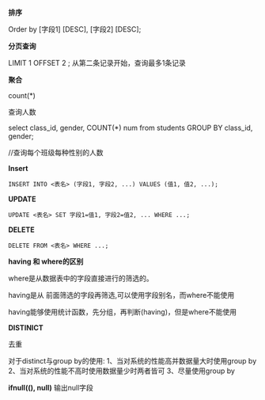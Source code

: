 **排序**

Order by [字段1] [DESC], [字段2] [DESC];

**分页查询**

LIMIT 1 OFFSET 2 ; 从第二条记录开始，查询最多1条记录

**聚合**

count(*)

查询人数

select class_id, gender, COUNT(*) num from students GROUP BY class_id, gender;

//查询每个班级每种性别的人数

**Insert**

```
INSERT INTO <表名> (字段1, 字段2, ...) VALUES (值1, 值2, ...);
```

**UPDATE**

```
UPDATE <表名> SET 字段1=值1, 字段2=值2, ... WHERE ...;
```

**DELETE**

```
DELETE FROM <表名> WHERE ...;
```

**having 和 where的区别**

where是从数据表中的字段直接进行的筛选的。

having是从 前面筛选的字段再筛选,可以使用字段别名，而where不能使用

having能够使用统计函数，先分组，再判断(having)，但是where不能使用

**DISTINICT**

去重

 对于distinct与group by的使用: 1、当对系统的性能高并数据量大时使用group by 2、当对系统的性能不高时使用数据量少时两者皆可 3、尽量使用group by 

**ifnull((), null)** 输出null字段